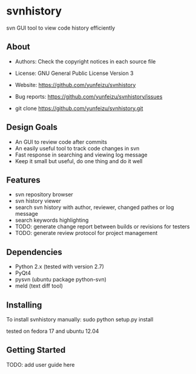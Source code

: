 svnhistory
==========

svn GUI tool to view code history efficiently


About
-----
* Authors:     Check the copyright notices in each source file
* License:     GNU General Public License Version 3

* Website:     https://github.com/yunfeizu/svnhistory
* Bug reports: https://github.com/yunfeizu/svnhistory/issues
* git clone    https://github.com/yunfeizu/svnhistory.git

Design Goals
------------
* An GUI to review code after commits
* An easily useful tool to track code changes in svn
* Fast response in searching and viewing log message
* Keep it small but useful, do one thing and do it well

Features
--------
* svn repository browser
* svn history viewer
* search svn history with author, reviewer, changed pathes or log message
* search keywords highlighting
* TODO: generate change report between builds or revisions for testers 
* TODO: generate review protocol for project management

Dependencies
------------
* Python 2.x (tested with version 2.7) 
* PyQt4 
* pysvn (ubuntu package python-svn)
* meld (text diff tool)

Installing
----------
To install svnhistory manually:
    sudo python setup.py install

tested on fedora 17 and ubuntu 12.04

Getting Started
---------------
TODO: add user guide here
